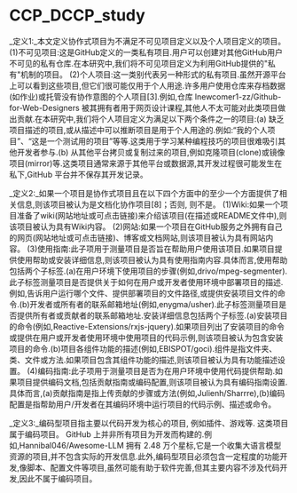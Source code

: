 # CCP_DCCP_study
_定义1:_本文定义协作式项目为不满足不可见项目定义以及个人项目定义的项目。
		(1)不可见项目:这是GitHub定义的一类私有项目.用户可以创建对其他GitHub用户不可见的私有仓库.在本研究中,我们将不可见项目定义为利用GitHub提供的"私有"机制的项目。
		(2)个人项目:这一类别代表另一种形式的私有项目.虽然开源平台上可以看到这些项目,但它们很可能仅用于个人用途.许多用户使用仓库来存档数据(如作业)或托管没有协作意图的个人项目[3].例如,仓库 lnewcomer1-zz/Github-for-Web-Designers 被其拥有者用于网页设计课程,其他人不太可能对此类项目做出贡献.在本研究中,我们将个人项目定义为满足以下两个条件之一的项目:(a) 缺乏项目描述的项目,或从描述中可以推断项目是用于个人用途的.例如:“我的个人项目”、“这是一个测试用的项目”等等.这类用于学习某种编程技巧的项目很难吸引其他开发者参与.(b) 从其他平台拷贝或复制过来的项目,例如克隆项目(clone)或镜像项目(mirror)等.这类项目通常来源于其他平台或数据源,其开发过程很可能发生在私下,GitHub 平台并不保存其开发记录。

_定义2:_如果一个项目是协作式项目且在以下四个方面中的至少一个方面提供了相关信息,则该项目被认为是文档化协作项目[8]；否则, 则不是。
		(1)Wiki:如果一个项目准备了wiki(网站地址或可点击链接)来介绍该项目(在描述或README文件中),则该项目被认为具有Wiki内容。
		(2)网站:如果一个项目在GitHub服务之外拥有自己的网页(网站地址或可点击链接)、博客或文档网站,则该项目被认为具有网站内容。
		(3)使用指南:此子项用于测量项目是否旨在帮助用户使用该项目.如果项目提供使用帮助或安装详细信息,则该项目被认为具有使用指南内容.具体而言,使用帮助包括两个子标签.(a)在用户环境下使用项目的步骤(例如,drivo/mpeg-segmenter).此子标签测量项目是否提供关于如何在用户或开发者使用环境中部署项目的描述.例如,告诉用户运行哪个文件、提供部署项目的文件路径,或提供安装项目文件的命令.(b)开发者或所有者的联系邮箱地址(例如,enygma/usher).此子标签测量项目是否提供所有者或贡献者的联系邮箱地址.安装详细信息包括两个子标签.(a)安装项目的命令(例如,Reactive-Extensions/rxjs-jquery).如果项目列出了安装项目的命令或提供在用户或开发者使用环境中使用项目的代码示例,则该项目被认为包含安装项目的命令.(b)项目各组件功能的描述(例如,EBISPOT/goci).组件是指文件夹、类、文件或方法.如果项目包含其组件功能的描述,则该项目被认为具有功能描述设置。
		(4)编码指南:此子项用于测量项目是否为在用户环境中使用代码提供帮助.如果项目提供编码文档,包括贡献指南或编码配置,则该项目被认为具有编码指南设置.具体而言,(a)贡献指南是指上传贡献的步骤或方法(例如,Julienh/Sharrre),(b)编码配置是指帮助用户/开发者在其编码环境中运行项目的代码示例、描述或命令。

_定义3:_编码型项目指主要以代码开发为核心的项目, 例如插件、游戏等. 这类项目属于编码项目。
		GitHub 上并非所有项目为开发而构建的.例如,Hannibal046/Awesome-LLM 拥有 2.48 万个星标,它是一个收集大语言模型资源的项目,并不包含实际的开发信息.此外,编码型项目必须包含一定程度的功能开发,像脚本、配置文件等项目,虽然可能有助于软件完善,但其主要内容不涉及代码开发,因此不属于编码项目。